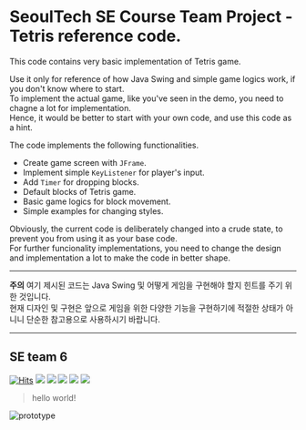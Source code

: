# SeoulTech SE Course Team Project - Tetris reference code.

This code contains very basic implementation of Tetris game.   

Use it only for reference of how Java Swing and simple game logics work, if you don't know where to start.   
To implement the actual game, like you've seen in the demo, you need to chagne a lot for implementation.  
Hence, it would be better to start with your own code, and use this code as a hint. 

The code implements the following functionalities.  

- Create game screen with ```JFrame```.
- Implement simple ```KeyListener``` for player's input.
- Add ```Timer``` for dropping blocks.
- Default blocks of Tetris game.
- Basic game logics for block movement.
- Simple examples for changing styles.

Obviously, the current code is deliberately changed into a crude state, to prevent you from using it as your base code.   
For further funcionality implementations, you need to change the design and implementation a lot to make the code in better shape.  

--------------

**주의**
여기 제시된 코드는 Java Swing 및 어떻게 게임을 구현해야 할지 힌트를 주기 위한 것입니다.  
현재 디자인 및 구현은 앞으로 게임을 위한 다양한 기능을 구현하기에 적절한 상태가 아니니 단순한 참고용으로 사용하시기 바랍니다.  


---
## SE team 6

[![Hits](https://hits.seeyoufarm.com/api/count/incr/badge.svg?url=https%3A%2F%2Fgithub.com%2Fgjhttps%3A%2F%2Fgithub.com%2FHiGeuni%2FSE_Project_Tetris_Swingbae1212%2Fhit-counter&count_bg=%2379C83D&title_bg=%23555555&icon=&icon_color=%23E7E7E7&title=hits&edge_flat=false)](https://hits.seeyoufarm.com)
<img src="https://img.shields.io/github/issues-pr/HiGeuni/SE_Project_Tetris_Swing"/>
<img src="https://img.shields.io/github/issues/HiGeuni/SE_Project_Tetris_Swing"/>
<img src="https://img.shields.io/github/contributors/HiGeuni/SE_Project_Tetris_Swing"/>
<img src="https://img.shields.io/github/license/HiGeuni/SE_Project_Tetris_Swing"/>
<img src="https://img.shields.io/github/v/release/HiGeuni/SE_Project_Tetris_Swing"/>

> hello world!

![prototype](https://s3.us-west-2.amazonaws.com/secure.notion-static.com/909b833c-85ce-4594-903c-f4f1bcb22b2e/Untitled.png?X-Amz-Algorithm=AWS4-HMAC-SHA256&X-Amz-Content-Sha256=UNSIGNED-PAYLOAD&X-Amz-Credential=AKIAT73L2G45EIPT3X45%2F20220328%2Fus-west-2%2Fs3%2Faws4_request&X-Amz-Date=20220328T105308Z&X-Amz-Expires=86400&X-Amz-Signature=6379c6578d271d00e076f39a35193c73069c1d801b45d8a13334f6c1a7a274e9&X-Amz-SignedHeaders=host&response-content-disposition=filename%20%3D%22Untitled.png%22&x-id=GetObject)